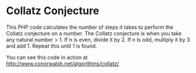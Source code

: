 # Collatz Conjecture
This PHP code calculates the number of steps it takes to perform the Collatz conjecture on a number. The Collatz conjecture is when you take any natural number > 1. If n is even, divide it by 2. If n is odd, multiply it by 3 and add 1. Repeat this until 1 is found.

You can see this code in action at http://www.conorwalsh.net/algorithms/collatz/
